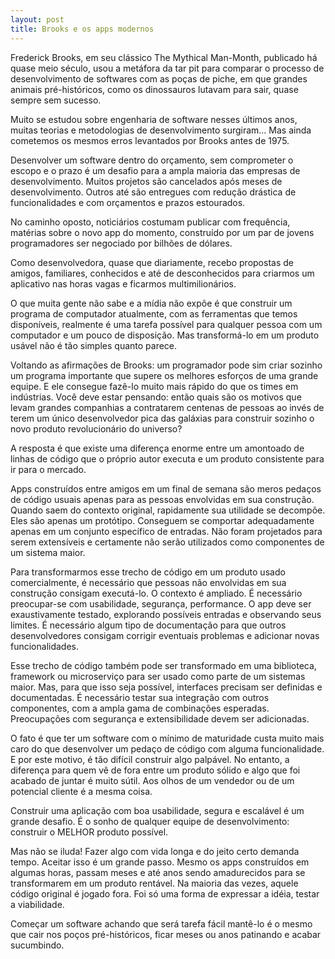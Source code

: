 ```yaml
---
layout: post
title: Brooks e os apps modernos
---
```


Frederick Brooks, em seu clássico The Mythical Man-Month, publicado há quase meio século, usou a metáfora da tar pit para comparar o processo de desenvolvimento de softwares com as poças de piche, em que grandes animais pré-históricos, como os dinossauros lutavam para sair, quase sempre sem sucesso.

Muito se estudou sobre engenharia de software nesses últimos anos, muitas teorias e metodologias de desenvolvimento surgiram… Mas ainda cometemos os mesmos erros levantados por Brooks antes de 1975.

Desenvolver um software dentro do orçamento, sem comprometer o escopo e o prazo é um desafio para a ampla maioria das empresas de desenvolvimento. Muitos projetos são cancelados após meses de desenvolvimento. Outros até são entregues com redução drástica de funcionalidades e com orçamentos e prazos estourados.

No caminho oposto, noticiários costumam publicar com frequência, matérias sobre o novo app do momento, construído por um par de jovens programadores ser negociado por bilhões de dólares.

Como desenvolvedora, quase que diariamente, recebo propostas de amigos, familiares, conhecidos e até de desconhecidos para criarmos um aplicativo nas horas vagas e ficarmos multimilionários.

O que muita gente não sabe e a mídia não expõe é que construir um programa de computador atualmente, com as ferramentas que temos disponíveis, realmente é uma tarefa possível para qualquer pessoa com um computador e um pouco de disposição. Mas transformá-lo em um produto usável não é tão simples quanto parece.

Voltando as afirmações de Brooks: um programador pode sim criar sozinho um programa importante que supere os melhores esforços de uma grande equipe. E ele consegue fazê-lo muito mais rápido do que os times em indústrias.
Você deve estar pensando: então quais são os motivos que levam grandes companhias a contratarem centenas de pessoas ao invés de terem um único desenvolvedor pica das galáxias para construir sozinho o novo produto revolucionário do universo?

A resposta é que existe uma diferença enorme entre um amontoado de linhas de código que o próprio autor executa e um produto consistente para ir para o mercado.

Apps construídos entre amigos em um final de semana são meros pedaços de código usuais apenas para as pessoas envolvidas em sua construção. Quando saem do contexto original, rapidamente sua utilidade se decompõe. Eles são apenas um protótipo. Conseguem se comportar adequadamente apenas em um conjunto específico de entradas. Não foram projetados para serem extensíveis e certamente não serão utilizados como componentes de um sistema maior.

Para transformarmos esse trecho de código em um produto usado comercialmente, é necessário que pessoas não envolvidas em sua construção consigam executá-lo. O contexto é ampliado. É necessário preocupar-se com usabilidade, segurança, performance. O app deve ser exaustivamente testado, explorando possíveis entradas e observando seus limites. É necessário algum tipo de documentação para que outros desenvolvedores consigam corrigir eventuais problemas e adicionar novas funcionalidades.

Esse trecho de código também pode ser transformado em uma biblioteca, framework ou microserviço para ser usado como parte de um sistemas maior. Mas, para que isso seja possível, interfaces precisam ser definidas e documentadas. É necessário testar sua integração com outros componentes, com a ampla gama de combinações esperadas. Preocupações com segurança e extensibilidade devem ser adicionadas.

O fato é que ter um software com o mínimo de maturidade custa muito mais caro do que desenvolver um pedaço de código com alguma funcionalidade. E por este motivo, é tão difícil construir algo palpável. No entanto, a diferença para quem vê de fora entre um produto sólido e algo que foi acabado de juntar é muito sútil. Aos olhos de um vendedor ou de um potencial cliente é a mesma coisa.

Construir uma aplicação com boa usabilidade, segura e escalável é um grande desafio. É o sonho de qualquer equipe de desenvolvimento: construir o MELHOR produto possível.

Mas não se iluda! Fazer algo com vida longa e do jeito certo demanda tempo. Aceitar isso é um grande passo.
Mesmo os apps construídos em algumas horas, passam meses e até anos sendo amadurecidos para se transformarem em um produto rentável. Na maioria das vezes, aquele código original é jogado fora. Foi só uma forma de expressar a idéia, testar a viabilidade.

Começar um software achando que será tarefa fácil mantê-lo é o mesmo que cair nos poços pré-históricos, ficar meses ou anos patinando e acabar sucumbindo.